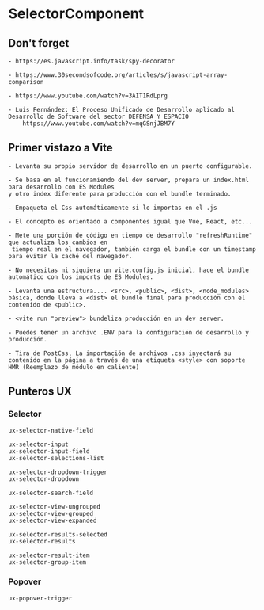 # SelectorComponent

## Don't forget
    - https://es.javascript.info/task/spy-decorator
    
    - https://www.30secondsofcode.org/articles/s/javascript-array-comparison
    
    - https://www.youtube.com/watch?v=3AIT1RdLprg
    
    - Luis Fernández: El Proceso Unificado de Desarrollo aplicado al Desarrollo de Software del sector DEFENSA Y ESPACIO 
        https://www.youtube.com/watch?v=mqGSnjJBM7Y

    
## Primer vistazo a Vite 
    - Levanta su propio servidor de desarrollo en un puerto configurable.
    
    - Se basa en el funcionamiendo del dev server, prepara un index.html para desarrollo con ES Modules 
    y otro index diferente para producción con el bundle terminado.
    
    - Empaqueta el Css automáticamente si lo importas en el .js
    
    - El concepto es orientado a componentes igual que Vue, React, etc...
    
    - Mete una porción de código en tiempo de desarrollo "refreshRuntime" que actualiza los cambios en
     tiempo real en el navegador, también carga el bundle con un timestamp para evitar la caché del navegador.
     
    - No necesitas ni siquiera un vite.config.js inicial, hace el bundle automático con los imports de ES Modules.
    
    - Levanta una estructura.... <src>, <public>, <dist>, <node_modules> básica, donde lleva a <dist> el bundle final para producción con el contenido de <public>.
    
    - <vite run "preview"> bundeliza producción en un dev server.
    
    - Puedes tener un archivo .ENV para la configuración de desarrollo y producción.
    
    - Tira de PostCss, La importación de archivos .css inyectará su contenido en la página a través de una etiqueta <style> con soporte HMR (Reemplazo de módulo en caliente)

    
## Punteros UX
### Selector
	ux-selector-native-field 
	
	ux-selector-input
	ux-selector-input-field
    ux-selector-selections-list

	ux-selector-dropdown-trigger
	ux-selector-dropdown

	ux-selector-search-field

	ux-selector-view-ungrouped
	ux-selector-view-grouped	
	ux-selector-view-expanded

	ux-selector-results-selected
	ux-selector-results
	
	ux-selector-result-item
	ux-selector-group-item

### Popover
	ux-popover-trigger

